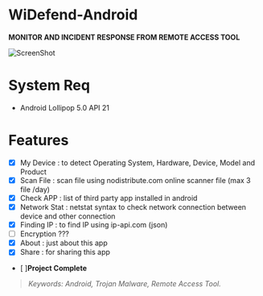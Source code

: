 # WiDefend-Android

**MONITOR AND INCIDENT RESPONSE FROM REMOTE ACCESS TOOL**



![ScreenShot](https://github.com/wishihab/WiDefend-Android/blob/master/WiDefendAndroid.JPG)

# System Req

- Android Lollipop 5.0 API 21

# Features

- [x] My Device : to detect Operating System, Hardware, Device, Model and Product
- [x] Scan File : scan file using nodistribute.com online scanner file (max 3 file /day)
- [x] Check APP : list of third party app installed in android
- [x] Network Stat : netstat syntax to check network connection between device and other connection
- [x] Finding IP : to find IP using ip-api.com (json)
- [ ] Encryption ???
- [x] About : just about this app
- [x] Share : for sharing this app

- [ ]**Project Complete**



> *Keywords: Android, Trojan Malware, Remote Access Tool.*

